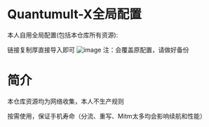 # Quantumult-X全局配置

本人自用全局配置(包括本仓库所有资源):

链接复制厚直接导入即可
![image](https://github.com/Du23456/Quantumult-X/assets/127875782/e90abab0-567c-4b97-a6bf-bea4f359c6f5)
注：会覆盖原配置，请做好备份


# 简介

本仓库资源均为网络收集，本人不生产规则

按需使用，保证手机寿命（分流、重写、Mitm太多均会影响续航和性能）
